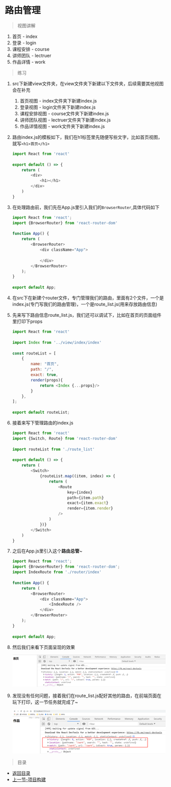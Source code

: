 # 路由管理

> 视图讲解

1. 首页 - index
2. 登录 - login
3. 课程安排 - course
4. 讲师团队 - lectruer
5. 作品详情 - work

> 练习
1. src下新建view文件夹，在view文件夹下新建以下文件夹，后续需要其他视图会在补充
    1. 首页视图 - index文件夹下新建index.js
    2. 登录视图 - login文件夹下新建index.js
    3. 课程安排视图 - course文件夹下新建index.js
    4. 讲师团队视图 - lectruer文件夹下新建index.js
    5. 作品详情视图 - work文件夹下新建index.js

2. 路由index.js的模板如下，我们在h1标签里先随便写些文字，比如首页视图，就写`<h1>首页</h1>`
    ```js
    import React from 'react'

    export default () => {
        return (
            <div>
                <h1></h1>
            </div>
        )
    }    
    ```  
3. 在处理路由前，我们先在App.js里引入我们的`BrowserRouter`,具体代码如下
    ```js
    import React from 'react';
    import {BrowserRouter} from 'react-router-dom'

    function App() {
        return (
            <BrowserRouter>
                <div className="App">
                    
                </div>
            </BrowserRouter>
        );
    }

    export default App;
    ```    
4. 在src下在新建个router文件，专门管理我们的路由，里面有2个文件，一个是index.js(专门写我们的路由管理)，一个是route_list.js(用来存放路由信息)
5. 先来写下路由信息route_list.js，我们还可以调试下，比如在首页的页面组件里打印下props
    ```js
    import React from 'react'

    import Index from '../view/index/index'

    const routeList = [
        {
            name: "首页",
            path: "/",
            exact: true,
            render(props){
                return <Index {...props}/>
            }
        },
    ];

    export default routeList;    
    ```  
6. 接着来写下管理路由的index.js
    ```js
    import React from 'react'
    import {Switch, Route} from 'react-router-dom'

    import routeList from './route_list'

    export default () => {
        return (
            <Switch>
                {routeList.map((item, index) => {
                    return (
                        <Route
                            key={index} 
                            path={item.path} 
                            exact={item.exact} 
                            render={item.render}
                        />
                    )
                })}
            </Switch>
        )
    }    
    ``` 
7. 之后在App.js里引入这个**路由总管**~  
    ```js
    import React from 'react';
    import {BrowserRouter} from 'react-router-dom';
    import IndexRoute from './router/index'

    function App() {
        return (
            <BrowserRouter>
                <div className="App">
                    <IndexRoute />
                </div>
            </BrowserRouter>
        );
    }

    export default App;
    ``` 
8. 然后我们来看下页面呈现的效果 

    ![](./images/呈现的效果.jpg)

9. 发现没有任何问题，接着我们在route_list.js配好其他的路由，在前端页面在玩下打印，这一节任务就完成了~  

    ![](./images/其他路由.jpg)


> 目录

* [返回目录](../../README.md)
* [上一节-项目构建](../day-18/项目构建.md)